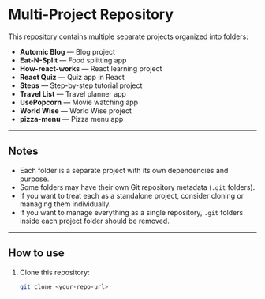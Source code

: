 # Multi-Project Repository

This repository contains multiple separate projects organized into folders:

- **Automic Blog** — Blog project
- **Eat-N-Split** — Food splitting app
- **How-react-works** — React learning project
- **React Quiz** — Quiz app in React
- **Steps** — Step-by-step tutorial project
- **Travel List** — Travel planner app
- **UsePopcorn** — Movie watching app
- **World Wise** — World Wise project
- **pizza-menu** — Pizza menu app

---

## Notes

- Each folder is a separate project with its own dependencies and purpose.
- Some folders may have their own Git repository metadata (`.git` folders).  
- If you want to treat each as a standalone project, consider cloning or managing them individually.
- If you want to manage everything as a single repository, `.git` folders inside each project folder should be removed.

---

## How to use

1. Clone this repository:

   ```bash
   git clone <your-repo-url>
